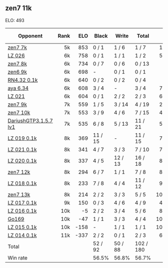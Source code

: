 ## zen7 11k ##

ELO: 493

Opponent | Rank | ELO | Black | Write | Total | Win rate
---------|-----:|----:|-------|-------|-------|-------:
[zen7 7k](zen7%207k.md) | 5k | 853 | 0 / 1 | 1 / 6 | 1 / 7 | 14.3%
[LZ 026](LZ%20026.md) | 6k | 758 | 0 / 1 | 1 / 1 | 1 / 2 | 50.0%
[zen7 8k](zen7%208k.md) | 6k | 734 | 0 / 7 | 0 / 6 | 0 / 13 | 0.0%
[zen6 9k](zen6%209k.md) | 6k | 698 | - | 0 / 1 | 0 / 1 | 0.0%
[RN4.32 0.1k](RN4.32%200.1k.md) | 6k | 640 | 0 / 2 | 0 / 2 | 0 / 4 | 0.0%
[aya 6.34](aya%206.34.md) | 6k | 608 | 3 / 4 | - | 3 / 4 | 75.0%
[LZ 021](LZ%20021.md) | 6k | 604 | 0 / 1 | 2 / 2 | 2 / 3 | 66.7%
[zen7 9k](zen7%209k.md) | 7k | 559 | 1 / 5 | 3 / 14 | 4 / 19 | 21.1%
[zen7 10k](zen7%2010k.md) | 7k | 553 | 3 / 9 | 4 / 6 | 7 / 15 | 46.7%
[DariushGTP3.1.5.7 lv1](DariushGTP3.1.5.7%20lv1.md) | 7k | 535 | 6 / 8 | 5 / 13 | 11 / 21 | 52.4%
[LZ 019 0.1k](LZ%20019%200.1k.md) | 8k | 369 | 11 / 15 | - | 11 / 15 | 73.3%
[LZ 021 0.1k](LZ%20021%200.1k.md) | 8k | 341 | 4 / 7 | 3 / 3 | 7 / 10 | 70.0%
[LZ 020 0.1k](LZ%20020%200.1k.md) | 8k | 337 | 4 / 5 | 12 / 13 | 16 / 18 | 88.9%
[zen7 12k](zen7%2012k.md) | 8k | 294 | 6 / 7 | 1 / 1 | 7 / 8 | 87.5%
[LZ 018 0.1k](LZ%20018%200.1k.md) | 8k | 233 | 7 / 8 | 4 / 4 | 11 / 12 | 91.7%
[zen7 13k](zen7%2013k.md) | 8k | 214 | 2 / 2 | 3 / 3 | 5 / 5 | 100.0%
[LZ 017 0.1k](LZ%20017%200.1k.md) | 9k | 150 | 0 / 3 | 4 / 6 | 4 / 9 | 44.4%
[LZ 016 0.1k](LZ%20016%200.1k.md) | 10k | -5 | 2 / 2 | 3 / 4 | 5 / 6 | 83.3%
[Go169](Go169.md) | 10k | -47 | 1 / 1 | 3 / 3 | 4 / 4 | 100.0%
[LZ 015 0.1k](LZ%20015%200.1k.md) | 10k | -158 | - | 1 / 1 | 1 / 1 | 100.0%
[LZ 014 0.1k](LZ%20014%200.1k.md) | 11k | -337 | 2 / 2 | 0 / 1 | 2 / 3 | 66.7%
Total | | | 52 / 92 | 50 / 88 | 102 / 180 | 
Win rate| | | 56.5% | 56.8% | 56.7% | 
